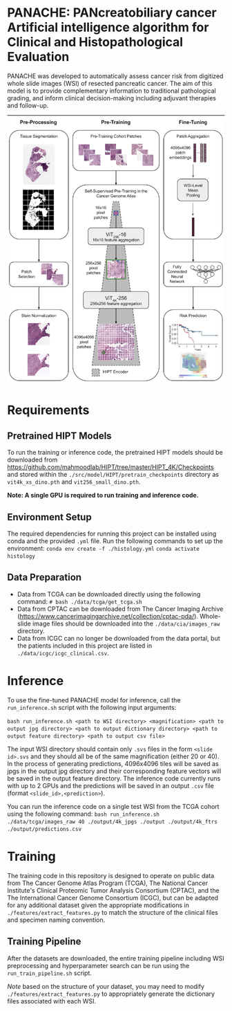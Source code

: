 # PANACHE:  PANcreatobiliary cancer Artificial intelligence algorithm for Clinical and Histopathological Evaluation

PANACHE was developed to automatically assess cancer risk from digitized whole slide images (WSI) of resected pancreatic cancer. The aim of this model is to provide complementary information to traditional pathological grading, and inform clinical decision-making including adjuvant therapies and follow-up.

![study schema](docs/study_schema.png)

# Requirements

## Pretrained HIPT Models

To run the training or inference code, the pretrained HIPT models should be downloaded from https://github.com/mahmoodlab/HIPT/tree/master/HIPT_4K/Checkpoints and stored within the `./src/model/HIPT/pretrain_checkpoints` directory as `vit4k_xs_dino.pth` and `vit256_small_dino.pth`. 

**Note: A single GPU is required to run training and inference code.**

## Environment Setup

The required dependencies for running this project can be installed using conda and the provided `.yml` file. Run the following commands to set up the environment:
`conda env create -f ./histology.yml`
`conda activate histology`

## Data Preparation

- Data from TCGA can be downloaded directly using the following command:
  `# bash ./data/tcga/get_tcga.sh`
- Data from CPTAC can be downloaded from The Cancer Imaging Archive (https://www.cancerimagingarchive.net/collection/cptac-pda/). Whole-slide image files should be downloaded into the `./data/cia/images_raw` directory.
- Data from ICGC can no longer be downloaded from the data portal, but the patients included in this project are listed in `./data/icgc/icgc_clinical.csv`.

# Inference

To use the fine-tuned PANACHE model for inference, call the `run_inference.sh` script with the following input arguments:

`bash run_inference.sh <path to WSI directory> <magnification> <path to output jpg directory> <path to output dictionary directory> <path to output feature directory> <path to output csv file>`

The input WSI directory should contain only `.svs` files in the form `<slide id>.svs` and they should all be of the same magnification (either 20 or 40). In the process of generating predictions, 4096x4096 tiles will be saved as jpgs in the output jpg directory and their corresponding feature vectors will be saved in the output feature directory.
The inference code currently runs with up to 2 GPUs and the predictions will be saved in an output `.csv` file (format `<slide_id>,<prediction>`).

You can run the inference code on a single test WSI from the TCGA cohort using the following command:
`bash run_inference.sh ./data/tcga/images_raw 40 ./output/4k_jpgs ./output ./output/4k_ftrs ./output/predictions.csv`

# Training

The training code in this repository is designed to operate on public data from The Cancer Genome Atlas Program (TCGA), The National Cancer Institute's Clinical Proteomic Tumor Analysis Consortium (CPTAC), and the The International Cancer Genome Consortium (ICGC), but can be adapted for any additional dataset given the appropriate modifications in `./features/extract_features.py` to match the structure of the clinical files and specimen naming convention.

## Training Pipeline

After the datasets are downloaded, the entire training pipeline including WSI preprocessing and hyperparameter search can be run using the `run_train_pipeline.sh` script.

_Note_ based on the structure of your dataset, you may need to modify `./features/extract_features.py` to appropriately generate the dictionary files associated with each WSI.
